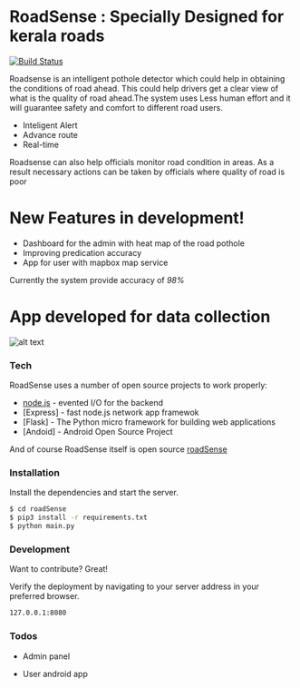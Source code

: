 # RoadSense : Specially Designed for kerala roads


[![Build Status](https://travis-ci.org/joemccann/dillinger.svg?branch=master)](https://travis-ci.org/joemccann/dillinger)

Roadsense is an intelligent pothole detector which could help in obtaining the conditions of road ahead.
This could help drivers get a clear view of what is the quality of road ahead.The system uses Less human effort and it will guarantee safety and comfort to different road users.

  - Inteligent Alert
  - Advance route 
  - Real-time 
  
  Roadsense can also help officials monitor road condition in areas. As a result necessary actions can be taken by officials where quality of road is poor

# New Features in development!

  - Dashboard for the admin with heat  map of the road pothole
  - Improving predication accuracy
  - App for user with mapbox map service


Currently the system provide accuracy of *98%* 

# App developed for data collection

![alt text](https://github.com/nikhilpsathyanathan/roadSense/blob/master/Screenshots/img1.jpg)


### Tech

RoadSense uses a number of open source projects to work properly:

* [node.js] - evented I/O for the backend
* [Express] - fast node.js network app framewok
* [Flask] - The Python micro framework for building web applications
* [Andoid] - Android Open Source Project 

And of course RoadSense itself is open source  [roadSense]

### Installation

Install the dependencies  and start the server.

```sh
$ cd roadSense
$ pip3 install -r requirements.txt
$ python main.py
```




### Development

Want to contribute? Great!



Verify the deployment by navigating to your server address in your preferred browser.

```sh
127.0.0.1:8080
```

### Todos

 - Admin panel
 - User android app




   [roadSense]: <https://github.com/nikhilpsathyanathan/roadSense>
   [git-repo-url]: <https://github.com/nikhilpsathyanathan/roadSense.git>
   [node.js]: <http://nodejs.org>
